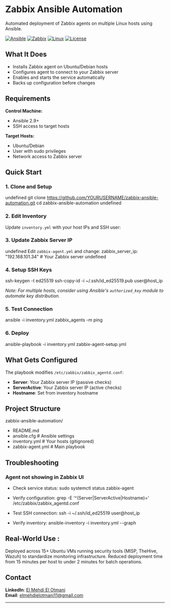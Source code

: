 # Zabbix Ansible Automation

Automated deployment of Zabbix agents on multiple Linux hosts using Ansible.

[![Ansible](https://img.shields.io/badge/Ansible-2.9%2B-blue)](https://www.ansible.com/)
[![Zabbix](https://img.shields.io/badge/Zabbix-Monitoring-orange)](https://www.zabbix.com/)
[![Linux](https://img.shields.io/badge/Linux-Ubuntu%2FDebian-lightgrey)](https://www.linux.org/)
[![License](https://img.shields.io/badge/License-MIT-green)](LICENSE)

## What It Does

- Installs Zabbix agent on Ubuntu/Debian hosts
- Configures agent to connect to your Zabbix server
- Enables and starts the service automatically
- Backs up configuration before changes

## Requirements

**Control Machine:**
- Ansible 2.9+
- SSH access to target hosts

**Target Hosts:**
- Ubuntu/Debian
- User with sudo privileges
- Network access to Zabbix server

## Quick Start

### 1. Clone and Setup
undefined
git clone https://github.com/YOURUSERNAME/zabbix-ansible-automation.git
cd zabbix-ansible-automation
undefined

### 2. Edit Inventory
Update `inventory.yml` with your host IPs and SSH user:


### 3. Update Zabbix Server IP
undefined
Edit `zabbix-agent.yml` and change:
zabbix_server_ip: "192.168.101.34" # Your Zabbix server
undefined

### 4. Setup SSH Keys
ssh-keygen -t ed25519
ssh-copy-id -i ~/.ssh/id_ed25519.pub user@host_ip

*Note: For multiple hosts, consider using Ansible's `authorized_key` module to automate key distribution.*

### 5. Test Connection
ansible -i inventory.yml zabbix_agents -m ping


### 6. Deploy
ansible-playbook -i inventory.yml zabbix-agent-setup.yml


## What Gets Configured
The playbook modifies `/etc/zabbix/zabbix_agentd.conf`:
- **Server**: Your Zabbix server IP (passive checks)
- **ServerActive**: Your Zabbix server IP (active checks)
- **Hostname**: Set from inventory hostname

## Project Structure
zabbix-ansible-automation/
  - README.md
  - ansible.cfg # Ansible settings
  - inventory.yml # Your hosts (gitignored)
  - zabbix-agent.yml # Main playbook


## Troubleshooting
### Agent not showing in Zabbix UI

- Check service status:
sudo systemctl status zabbix-agent

- Verify configuration:
grep -E '^(Server|ServerActive|Hostname)=' /etc/zabbix/zabbix_agentd.conf

- Test SSH connection:
ssh -i ~/.ssh/id_ed25519 user@host_ip

- Verify inventory:
ansible-inventory -i inventory.yml --graph


## Real-World Use :
Deployed across 15+ Ubuntu VMs running security tools (MISP, TheHive, Wazuh) to standardize monitoring infrastructure. Reduced deployment time from 15 minutes per host to under 2 minutes for batch operations.

## Contact
**LinkedIn**: [El Mehdi El Otmani](https://www.linkedin.com/in/elmehdielotmani/)  
**Email**: elmehdielotmani11@gmail.com

---

